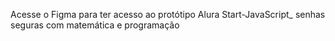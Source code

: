 Acesse o Figma para ter acesso ao protótipo
Alura Start-JavaScript_ senhas seguras com matemática e programação
